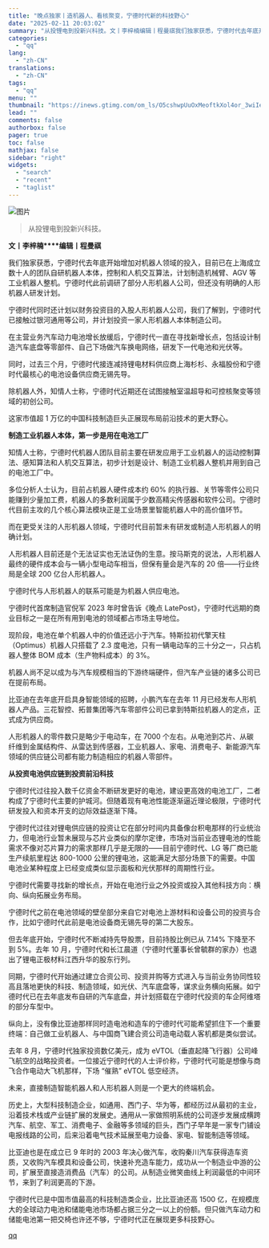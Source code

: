 ```yaml
---
title: "晚点独家丨造机器人、看核聚变，宁德时代新的科技野心"
date: "2025-02-11 20:03:02"
summary: "从投锂电到投新兴科技。文丨李梓楠编辑丨程曼祺我们独家获悉，宁德时代去年底开始增加对机器人领域的投入，..."
categories:
  - "qq"
lang:
  - "zh-CN"
translations:
  - "zh-CN"
tags:
  - "qq"
menu: ""
thumbnail: "https://inews.gtimg.com/om_ls/O5cshwpUuOxMeoftkXol4or_3wiIejSiKmO7tE5-okNukAA_640360/0"
lead: ""
comments: false
authorbox: false
pager: true
toc: false
mathjax: false
sidebar: "right"
widgets:
  - "search"
  - "recent"
  - "taglist"
---
```


![图片](https://inews.gtimg.com/news_bt/OXgaMg6YJKE938fmuVi2l2JJsfVnMb4KBQcfyNdoObpvQAA/641)

> 从投锂电到投新兴科技。

**文丨李梓楠****编辑丨程曼祺**

我们独家获悉，宁德时代去年底开始增加对机器人领域的投入，目前已在上海成立数十人的团队自研机器人本体，控制和人机交互算法，计划制造机械臂、AGV 等工业机器人整机。宁德时代此前调研了部分人形机器人公司，但还没有明确的人形机器人研发计划。

宁德时代同时还计划以财务投资目的入股人形机器人公司，我们了解到，宁德时代已接触过银河通用等公司，并计划投资一家人形机器人本体制造公司。

在主营业务汽车动力电池增长放缓后，宁德时代一直在寻找新增长点，包括设计制造汽车底盘等零部件、自己下场做汽车换电网络，研发下一代电池和光伏等。

同时，过去三个月，宁德时代接连减持锂电材料供应商上海杉杉、永福股份和宁德时代最核心的电池设备供应商无锡先导。

除机器人外，知情人士称，宁德时代近期还在试图接触室温超导和可控核聚变等领域的初创公司。

这家市值超 1 万亿的中国科技制造巨头正展现布局前沿技术的更大野心。

**制造工业机器人本体，第一步是用在电池工厂**

知情人士称，宁德时代机器人团队目前主要在研发应用于工业机器人的运动控制算法、感知算法和人机交互算法，初步计划是设计、制造工业机器人整机并用到自己的电池工厂中。

多位分析人士认为，目前占机器人硬件成本约 60% 的执行器、关节等零件公司只能赚到少量加工费，机器人的多数利润属于少数高精尖传感器和软件公司。宁德时代目前主攻的几个核心算法模块正是工业场景里智能机器人中的高价值环节。

而在更受关注的人形机器人领域，宁德时代目前暂未有研发或制造人形机器人的明确计划。

人形机器人目前还是个无法证实也无法证伪的生意。按马斯克的说法，人形机器人最终的硬件成本会与一辆小型电动车相当，但保有量会是汽车的 20 倍——行业终局是全球 200 亿台人形机器人。

宁德时代与人形机器人的联系可能是为机器人供应电池。

宁德时代首席制造官倪军 2023 年时曾告诉《晚点 LatePost》，宁德时代远期的商业目标之一是在所有用到电池的领域都占市场主导地位。

现阶段，电池在单个机器人中的价值还远小于汽车。特斯拉初代擎天柱（Optimus）机器人只搭载了 2.3 度电池，只有一辆电动车的三十分之一，只占机器人整体 BOM 成本（生产物料成本）的 3%。

机器人尚不足以成为与汽车规模相当的下游终端硬件，但汽车产业链的诸多公司已在提前布局。

比亚迪在去年底开启具身智能领域的招聘，小鹏汽车在去年 11 月已经发布人形机器人产品。三花智控、拓普集团等汽车零部件公司已拿到特斯拉机器人的定点，正式成为供应商。

人形机器人的零件数只是略少于电动车，在 7000 个左右。从电池到芯片、从碳纤维到金属结构件、从雷达到传感器，工业机器人、家电、消费电子、新能源汽车领域的供应链公司都有能力制造相应的机器人零部件。

**从投资电池供应链到投资前沿科技**

宁德时代过往投入数千亿资金不断研发更好的电池，建设更高效的电池工厂，二者构成了宁德时代主要的护城河。但随着现有电池性能逐渐逼近理论极限，宁德时代研发投入和资本开支的边际效益逐渐下降。

宁德时代过往对锂电供应链的投资让它在部分时间内具备像台积电那样的行业统治力，但电池行业暂未展现与芯片业类似的摩尔定律，市场对当前业态锂电池的性能需求不像对芯片算力的需求那样几乎是无限的——目前宁德时代、LG 等厂商已能生产续航里程达 800-1000 公里的锂电池，这能满足大部分场景下的需要。中国电池业某种程度上已经变成类似显示面板和光伏那样的周期性行业。

宁德时代需要寻找新的增长点，开始在电池行业之外投资或投入其他科技方向：横向、纵向拓展业务布局。

宁德时代之前在电池领域的壁垒部分来自它对电池上游材料和设备公司的投资与合作，比如宁德时代此前是电池设备商无锡先导的第二大股东。

但去年底开始，宁德时代不断减持先导股票，目前持股比例已从 7.14% 下降至不到 5%。去年 10 月，宁德时代和长江晨道（宁德时代董事长曾毓群的家办）也退出了锂电正极材料江西升华的股东行列。

同期，宁德时代开始通过建立合资公司、投资并购等方式进入与当前业务协同性较高且落地更快的科技、制造领域，如光伏、汽车底盘等，谋求业务横向拓展。如宁德时代已在去年底发布自研的汽车底盘，并计划搭载在宁德时代投资的车企阿维塔的部分车型中。

纵向上，没有像比亚迪那样同时造电池和造车的宁德时代可能希望抓住下一个重要终端：自己做工业机器人、与中国商飞建合资公司造电动载人客机都是类似尝试。

去年 8 月，宁德时代独家投资数亿美元，成为 eVTOL（垂直起降飞行器）公司峰飞航空的战略投资者。一位接近宁德时代的人士评价称，宁德时代可能是想像与商飞合作电动大飞机那样，下场 “催熟” eVTOL 低空经济。

未来，直接制造智能机器人和人形机器人则是一个更大的终端机会。

历史上，大型科技制造企业，如通用、西门子、华为等，都经历过从最初的主业，沿着技术栈或产业链扩展的发展史。通用从一家做照明系统的公司逐步发展成横跨汽车、航空、军工、消费电子、金融等多领域的巨头，西门子早年是一家专门铺设电报线路的公司，后来沿着电气技术延展至电力设备、家电、智能制造等领域。

比亚迪也是在成立已 9 年时的 2003 年决心做汽车，收购秦川汽车获得造车资质，又收购汽车模具和设备公司，快速补充造车能力，成功从一个制造业中游的公司，扩展至直接造消费品（汽车）的公司。从制造业微笑曲线上利润最低的中间环节，来到了利润更高的下游。

宁德时代已是中国市值最高的科技制造类企业，比比亚迪还高 1500 亿，在规模庞大的全球动力电池和储能电池市场都占据三分之一以上的份额。但只做汽车动力和储能电池第一把交椅也许还不够，宁德时代正在展现更多科技野心。

[qq](https://new.qq.com/rain/a/20250211A080UG00)
